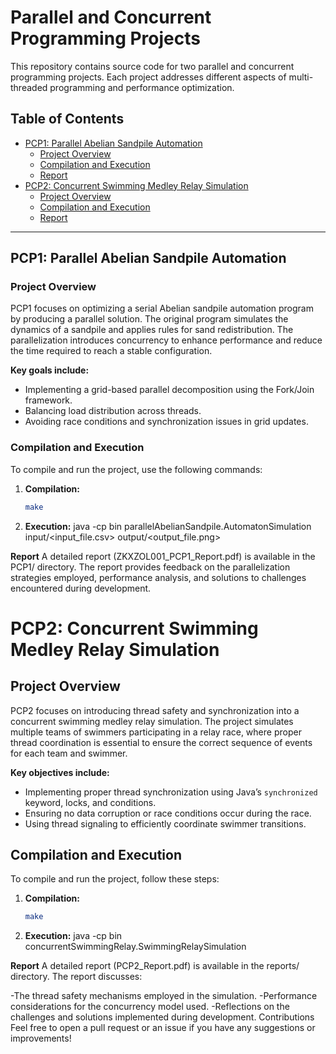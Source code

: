 # Parallel and Concurrent Programming Projects

This repository contains source code for two parallel and concurrent programming projects. Each project addresses different aspects of multi-threaded programming and performance optimization.

## Table of Contents
- [PCP1: Parallel Abelian Sandpile Automation](#pcp1-parallel-abelian-sandpile-automation)
  - [Project Overview](#project-overview)
  - [Compilation and Execution](#compilation-and-execution)
  - [Report](#report)
- [PCP2: Concurrent Swimming Medley Relay Simulation](#pcp2-concurrent-swimming-medley-relay-simulation)
  - [Project Overview](#project-overview-1)
  - [Compilation and Execution](#compilation-and-execution-1)
  - [Report](#report-1)

---

## PCP1: Parallel Abelian Sandpile Automation

### Project Overview
PCP1 focuses on optimizing a serial Abelian sandpile automation program by producing a parallel solution. The original program simulates the dynamics of a sandpile and applies rules for sand redistribution. The parallelization introduces concurrency to enhance performance and reduce the time required to reach a stable configuration.

**Key goals include:**
- Implementing a grid-based parallel decomposition using the Fork/Join framework.
- Balancing load distribution across threads.
- Avoiding race conditions and synchronization issues in grid updates.

### Compilation and Execution
To compile and run the project, use the following commands:

1. **Compilation:**
   ```bash
   make
2. **Execution:**
   java -cp bin parallelAbelianSandpile.AutomatonSimulation input/<input_file.csv> output/<output_file.png>

**Report**
A detailed report (ZKXZOL001_PCP1_Report.pdf) is available in the PCP1/ directory. The report provides feedback on the parallelization strategies employed, performance analysis, and solutions to challenges encountered during development.





# PCP2: Concurrent Swimming Medley Relay Simulation

## Project Overview
PCP2 focuses on introducing thread safety and synchronization into a concurrent swimming medley relay simulation. The project simulates multiple teams of swimmers participating in a relay race, where proper thread coordination is essential to ensure the correct sequence of events for each team and swimmer.

**Key objectives include:**
- Implementing proper thread synchronization using Java’s `synchronized` keyword, locks, and conditions.
- Ensuring no data corruption or race conditions occur during the race.
- Using thread signaling to efficiently coordinate swimmer transitions.

## Compilation and Execution
To compile and run the project, follow these steps:

1. **Compilation:**
   ```bash
   make

2. **Execution:**
   java -cp bin concurrentSwimmingRelay.SwimmingRelaySimulation


**Report**
A detailed report (PCP2_Report.pdf) is available in the reports/ directory. The report discusses:

-The thread safety mechanisms employed in the simulation.
-Performance considerations for the concurrency model used.
-Reflections on the challenges and solutions implemented during development.
Contributions
Feel free to open a pull request or an issue if you have any suggestions or improvements!













